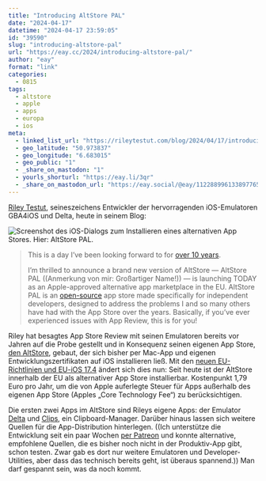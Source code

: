 ```yaml
---
title: "Introducing AltStore PAL"
date: "2024-04-17"
datetime: "2024-04-17 23:59:05"
id: "39590"
slug: "introducing-altstore-pal"
url: "https://eay.cc/2024/introducing-altstore-pal/"
author: "eay"
format: "link"
categories:
  - 0815
tags:
  - altstore
  - apple
  - apps
  - europa
  - ios
meta:
  - linked_list_url: "https://rileytestut.com/blog/2024/04/17/introducing-altstore-pal/"
  - geo_latitude: "50.973837"
  - geo_longitude: "6.683015"
  - geo_public: "1"
  - _share_on_mastodon: "1"
  - yourls_shorturl: "https://eay.li/3qr"
  - _share_on_mastodon_url: "https://eay.social/@eay/112288996133897765"
---
```


[Riley Testut](https://rileytestut.com/), seineszeichens Entwickler der hervorragenden iOS-Emulatoren GBA4iOS und Delta, heute in seinem Blog:

![Screenshot des iOS-Dialogs zum Installieren eines alternativen App Stores. Hier: AltStore PAL.](https://eay.cc/uploads/2024/altstore.png)

> This is a day I’ve been looking forward to for [over 10 years](https://rileytestut.com/blog/2024/02/19/happy-10-birthday-gba4ios/).
> 
> I’m thrilled to announce a brand new version of AltStore — AltStore PAL ((Anmerkung von mir: Großartiger Name!)) — is launching TODAY as an Apple-approved alternative app market­place in the EU. AltStore PAL is an [open-source](https://github.com/altstoreio/AltStore) app store made specifically for independent developers, designed to address the problems I and so many others have had with the App Store over the years. Basically, if you’ve ever experi­enced issues with App Review, this is for you!

Riley hat besagtes App Store Review mit seinen Emulatoren bereits vor Jahren auf die Probe gestellt und in Konsequenz seinen eigenen App Store, [den AltStore](https://altstore.io/), gebaut, der sich bisher per Mac-App und eigenen Entwicklungs­zertifikaten auf iOS installieren ließ. Mit den [neuen EU-Richtlinien und EU-iOS 17.4](https://eay.cc/2024/ios-17-4/) ändert sich dies nun: Seit heute ist der AltStore innerhalb der EU als alternativer App Store installierbar. Kostenpunkt 1,79 Euro pro Jahr, um die von Apple auferlegte Steuer für Apps außerhalb des eigenen App Store (Apples „Core Technology Fee“) zu berück­sichtigen.

Die ersten zwei Apps im AltStore sind Rileys eigene Apps: der Emulator [Delta](https://rileytestut.com/blog/2021/04/21/delta-1-3-ds-for-everyone/) und [Clips](http://rileytestut.com/blog/2020/06/17/introducing-clip/), ein Clipboard-Manager. Darüber hinaus lassen sich weitere Quellen für die App-Distribution hinterlegen. ((Ich unterstütze die Entwicklung seit ein paar Wochen [per Patreon](https://www.patreon.com/rileyshane) und konnte alternative, empfohlene Quellen, die es bisher noch nicht in der Produktiv-App gibt, schon testen. Zwar gab es dort nur weitere Emulatoren und Developer-Utilities, aber dass das technisch bereits geht, ist überaus spannend.)) Man darf gespannt sein, was da noch kommt.
